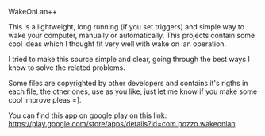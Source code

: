 WakeOnLan++

This is a lightweight, long running (if you set triggers) and simple way to wake your computer, manually or automatically. This projects contain some cool ideas which I thought fit very well with wake on lan operation.

I tried to make this source simple and clear, going through the best ways I know to solve the related problems.

Some files are copyrighted by other developers and contains it's rigths in each file, the other ones, use as you like, just let me know if you make some cool improve pleas =].

You can find this app on google play on this link: https://play.google.com/store/apps/details?id=com.pozzo.wakeonlan
